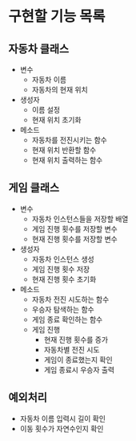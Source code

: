 # 구현할 기능 목록
## 자동차 클래스
- 변수
  - 자동차 이름
  - 자동차의 현재 위치
- 생성자
  - 이름 설정
  - 현재 위치 초기화
- 메소드
  - 자동차를 전진시키는 함수
  - 현재 위치 반환할 함수
  - 현재 위치 출력하는 함수
## 게임 클래스
- 변수
  - 자동차 인스턴스들을 저장할 배열
  - 게임 진행 횟수를 저장할 변수
  - 현재 진행 횟수를 저장할 변수
- 생성자
  - 자동차 인스턴스 생성
  - 게임 진행 횟수 저장
  - 현재 진행 횟수 초기화
- 메소드
  - 자동차 전진 시도하는 함수
  - 우승자 탐색하는 함수
  - 게임 종료 확인하는 함수
  - 게임 진행
    - 현재 진행 횟수를 증가
    - 자동차별 전진 시도
    - 게임이 종료했는지 확인
    - 게임 종료시 우승자 출력
## 예외처리
- 자동차 이름 입력시 길이 확인
- 이동 횟수가 자연수인지 확인